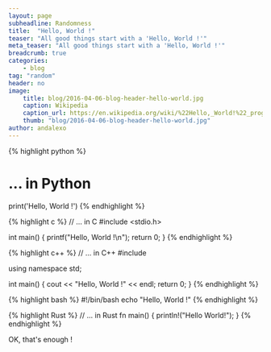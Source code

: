 ```yaml
---
layout: page
subheadline: Randomness
title:  "Hello, World !"
teaser: "All good things start with a 'Hello, World !'"
meta_teaser: "All good things start with a 'Hello, World !'"
breadcrumb: true
categories:
    - blog
tag: "random"
header: no
image:
    title: blog/2016-04-06-blog-header-hello-world.jpg
    caption: Wikipedia
    caption_url: https://en.wikipedia.org/wiki/%22Hello,_World!%22_program
    thumb: "blog/2016-04-06-blog-header-hello-world.jpg"
author: andalexo
---
```


{% highlight python %}
# ... in Python
print('Hello, World !')
{% endhighlight %}

{% highlight c %}
// ... in C
#include <stdio.h>

int main()
{
    printf("Hello, World !\n");
    return 0;
}
{% endhighlight %}

{% highlight c++ %}
// ... in C++
#include <iostream>

using namespace std;

int main()
{
    cout << "Hello, World !" << endl;
    return 0;
}
{% endhighlight %}

{% highlight bash %}
#!/bin/bash
echo "Hello, World !"
{% endhighlight %}

{% highlight Rust %}
// ... in Rust
fn main() {
    println!("Hello World!");
}
{% endhighlight %}

OK, that's enough !
